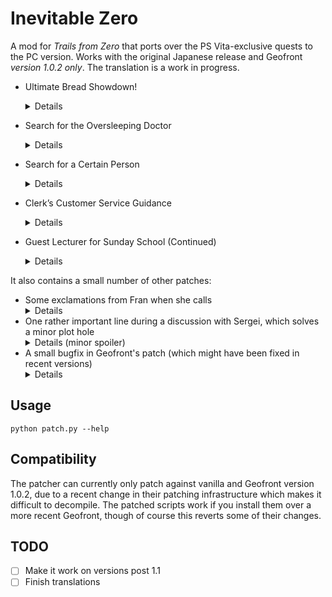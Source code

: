 # Inevitable Zero

A mod for *Trails from Zero* that ports over the PS Vita-exclusive quests to the
PC version. Works with the original Japanese release and Geofront *version 1.0.2
only*. The translation is a work in progress.

* Ultimate Bread Showdown!
	<details>
	In chapter 2, first day, after returning from Armorica Village.

	The result is announced in chapter 3, second day.

	For this one I also rename «Luscious Orange» to «Zesty Orange», because I couldn't find any other way to get the translation to make sense.
	</details>
* Search for the Oversleeping Doctor
	<details>
	Chapter 2, second day.
	</details>
* Search for a Certain Person
	<details>
	Chapter 3, fifth day.
	</details>
* Clerk’s Customer Service Guidance
	<details>
	Start of chapter 4.
	</details>
* Guest Lecturer for Sunday School (Continued)
	<details>
	Start of chapter 4.
	</details>

It also contains a small number of other patches:

* Some exclamations from Fran when she calls
	<details>
	When asking the gang to find Colin, and after exploring the Moon Temple.
	</details>
* One rather important line during a discussion with Sergei, which solves a minor plot hole
	<details><summary>Details (minor spoiler)</summary>
	When discussing the D∴G Cult, Sergei writes down how it is spelled.
	</details>
* A small bugfix in Geofront's patch (which might have been fixed in recent versions)
	<details>
	When Jona calls for the first time, it seems the delayed dialogue line
	might have screwed some things up.
	</details>

## Usage

`python patch.py --help`


## Compatibility

The patcher can currently only patch against vanilla and Geofront version 1.0.2,
due to a recent change in their patching infrastructure which makes it difficult
to decompile. The patched scripts work if you install them over a more recent
Geofront, though of course this reverts some of their changes.

## TODO

- [ ] Make it work on versions post 1.1
- [ ] Finish translations
